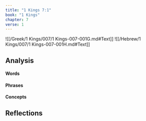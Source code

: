 ```yaml
---
title: "1 Kings 7:1"
book: "1 Kings"
chapter: 7
verse: 1
---
```

![[/Greek/1 Kings/007/1 Kings-007-001G.md#Text]]
![[/Hebrew/1 Kings/007/1 Kings-007-001H.md#Text]]

## Analysis

#### Words

#### Phrases

#### Concepts

## Reflections
